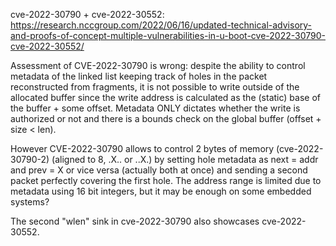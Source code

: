 cve-2022-30790 + cve-2022-30552:
https://research.nccgroup.com/2022/06/16/updated-technical-advisory-and-proofs-of-concept-multiple-vulnerabilities-in-u-boot-cve-2022-30790-cve-2022-30552/

Assessment of CVE-2022-30790 is wrong: despite the ability to control metadata of the linked list keeping track of holes in the packet reconstructed from fragments, it is not possible to write outside of the allocated buffer since the write address is calculated as the (static) base of the buffer + some offset. Metadata ONLY dictates whether the write is authorized or not and there is a bounds check on the global buffer (offset + size < len).

However CVE-2022-30790 allows to control 2 bytes of memory (cve-2022-30790-2) (aligned to 8, .X.. or ..X.) by setting hole metadata as next = addr and prev = X or vice versa (actually both at once) and sending a second packet perfectly covering the first hole. The address range is limited due to metadata using 16 bit integers, but it may be enough on some embedded systems?

The second "wlen" sink in cve-2022-30790 also showcases cve-2022-30552.
